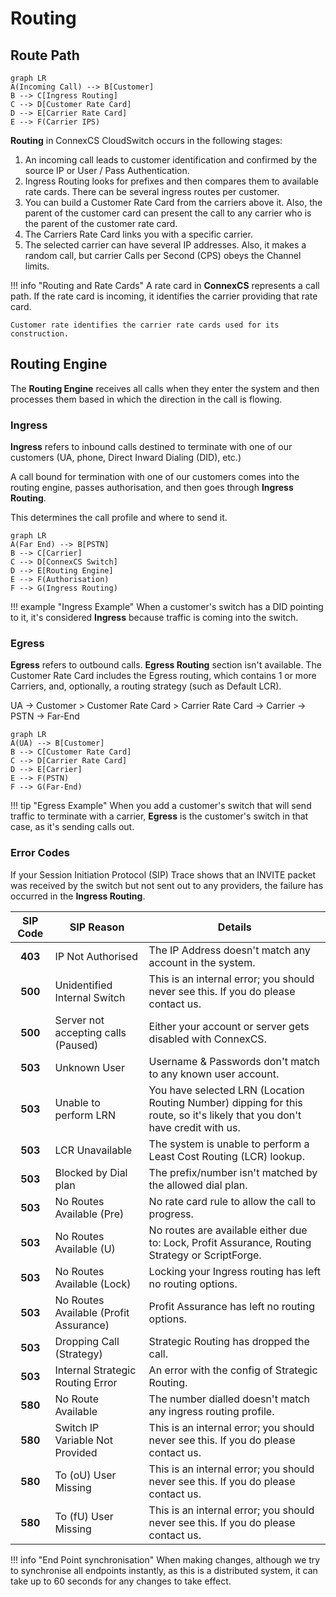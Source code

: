 # Routing

## Route Path

```mermaid
graph LR
A(Incoming Call) --> B[Customer]
B --> C[Ingress Routing]
C --> D[Customer Rate Card]
D --> E[Carrier Rate Card]
E --> F(Carrier IPS)
```

**Routing** in ConnexCS CloudSwitch occurs in the following stages:

1. An incoming call leads to customer identification and confirmed by the source IP or User / Pass Authentication.
2. Ingress Routing looks for prefixes and then compares them to available rate cards. There can be several ingress routes per customer.
3. You can build a Customer Rate Card from the carriers above it. Also, the parent of the customer card can present the call to any carrier who is the parent of the customer rate card.
4. The Carriers Rate Card links you with a specific carrier.
5. The selected carrier can have several IP addresses. Also, it makes a random call, but carrier Calls per Second (CPS) obeys the Channel limits.

!!! info "Routing and Rate Cards"
    A rate card in **ConnexCS** represents a call path. If the rate card is incoming, it identifies the carrier providing that rate card.

    Customer rate identifies the carrier rate cards used for its construction.

## Routing Engine

The **Routing Engine** receives all calls when they enter the system and then processes them based in which the direction in the call is flowing.

### Ingress

**Ingress** refers to inbound calls destined to terminate with one of our customers (UA, phone, Direct Inward Dialing (DID), etc.)

A call bound for termination with one of our customers comes into the routing engine, passes authorisation, and then goes through **Ingress Routing**.

This determines the call profile and where to send it.

```mermaid
graph LR
A(Far End) --> B[PSTN]
B --> C[Carrier]
C --> D[ConnexCS Switch]
D --> E[Routing Engine]
E --> F(Authorisation)
F --> G(Ingress Routing)
```

!!! example "Ingress Example"
    When a customer's switch has a DID pointing to it, it's considered **Ingress** because traffic is coming into the switch.

### Egress

**Egress** refers to outbound calls. **Egress Routing** section isn't available. The Customer Rate Card includes the Egress routing, which contains 1 or more Carriers, and, optionally, a routing strategy (such as Default LCR).

UA -> Customer > Customer Rate Card > Carrier Rate Card -> Carrier -> PSTN -> Far-End

```mermaid
graph LR
A(UA) --> B[Customer]
B --> C[Customer Rate Card]
C --> D[Carrier Rate Card]
D --> E[Carrier]
E --> F(PSTN)
F --> G(Far-End)
```

!!! tip "Egress Example"
    When you add a customer's switch that will send traffic to terminate with a carrier, **Egress** is the customer's switch in that case, as it's sending calls out.

### Error Codes

If your Session Initiation Protocol (SIP) Trace shows that an INVITE packet was received by the switch but not sent out to any providers, the failure has occurred in the **Ingress Routing**.

| SIP Code | SIP Reason                             | Details                                                                                                |
|:--------:|----------------------------------------|--------------------------------------------------------------------------------------------------------|
|    **403**   | IP Not Authorised                      | The IP Address doesn't match any account in the system.                                               |
|    **500**   | Unidentified Internal Switch           | This is an internal error; you should never see this. If you do please contact us.                     |
|    **500**   | Server not accepting calls (Paused)    | Either your account or server gets disabled with ConnexCS.                         |
|    **503**   | Unknown User                           | Username & Passwords don't match to any known user account.                                           |
|    **503**   | Unable to perform LRN                  | You have selected LRN (Location Routing Number) dipping for this route, so it's likely that you don't have credit with us. |
|    **503**   | LCR Unavailable                        | The system is unable to perform a Least Cost Routing (LCR) lookup.                                                          |
|    **503**   | Blocked by Dial plan                    | The prefix/number isn't matched by the allowed dial plan.                                             |
|    **503**   | No Routes Available (Pre)              | No rate card rule to allow the call to progress.                                              |
|    **503**   | No Routes Available (U)                | No routes are available either due to: Lock, Profit Assurance, Routing Strategy or ScriptForge.        |
|    **503**   | No Routes Available (Lock)             | Locking your Ingress routing has left no routing options.                                              |
|    **503**   | No Routes Available (Profit Assurance) | Profit Assurance has left no routing options.                                                          |
|    **503**   | Dropping Call (Strategy)               | Strategic Routing has dropped the call.                                                                |
|    **503**   | Internal Strategic Routing Error       | An error with the config of Strategic Routing.                                                |
|    **580**   | No Route Available                     | The number dialled doesn't match any ingress routing profile.                                         |
|    **580**   | Switch IP Variable Not Provided        | This is an internal error; you should never see this. If you do please contact us.                     |
|    **580**   | To (oU) User Missing                   | This is an internal error; you should never see this. If you do please contact us.                     |
|    **580**   | To (fU) User Missing                   | This is an internal error; you should never see this. If you do please contact us.                     |

!!! info "End Point synchronisation"
    When making changes, although we try to synchronise all endpoints instantly, as this is a distributed system, it can take up to 60 seconds for any changes to take effect.

[call-flow]: /misc/img/call-flow.jpg "Call Flow"

<!--stackedit_data:
eyJoaXN0b3J5IjpbLTEwNDI5OTY5MzJdfQ==
-->